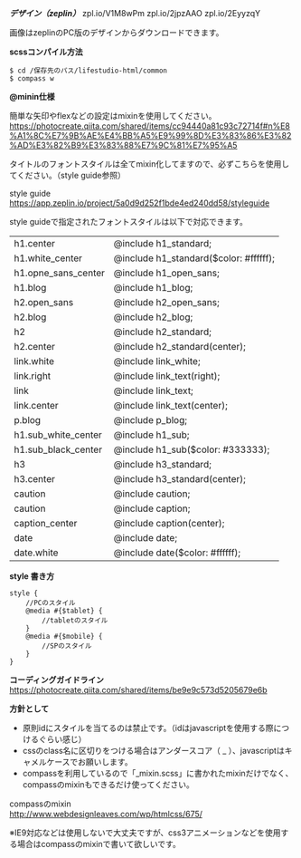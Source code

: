 ***デザイン（zeplin）***
zpl.io/V1M8wPm
zpl.io/2jpzAAO
zpl.io/2EyyzqY

画像はzeplinのPC版のデザインからダウンロードできます。


**scssコンパイル方法**  
```
$ cd /保存先のパス/lifestudio-html/common  
$ compass w  
```

**@minin仕様**

簡単な矢印やflexなどの設定はmixinを使用してください。
https://photocreate.qiita.com/shared/items/cc94440a81c93c72714f#n%E8%A1%8C%E7%9B%AE%E4%BB%A5%E9%99%8D%E3%83%86%E3%82%AD%E3%82%B9%E3%83%88%E7%9C%81%E7%95%A5

タイトルのフォントスタイルは全てmixin化してますので、必ずこちらを使用してください。（style guide参照）

style guide  
https://app.zeplin.io/project/5a0d9d252f1bde4ed240dd58/styleguide

style guideで指定されたフォントスタイルは以下で対応できます。
<table>
<tr>
<td>h1.center</td>
<td>@include h1_standard;</td>
</tr>
<tr>
<td>h1.white_center</td>
<td>@include h1_standard($color: #ffffff);</td>
</tr>
<tr>
<td>h1.opne_sans_center</td>
<td>@include h1_open_sans;</td>
</tr>
<tr>
<td>h1.blog</td>
<td>@include h1_blog;</td>
</tr>
<tr>
<td>h2.open_sans</td>
<td>@include h2_open_sans;</td>
</tr>
<tr>
<td>h2.blog</td>
<td>@include h2_blog;</td>
</tr>
<tr>
<td>h2</td>
<td>@include h2_standard;</td>
</tr>
<tr>
<td>h2.center</td>
<td>@include h2_standard(center);</td>
</tr>
<tr>
<td>link.white</td>
<td>@include link_white;</td>
</tr>
<tr>
<td>link.right</td>
<td>@include link_text(right);</td>
</tr>
<tr>
<td>link</td>
<td>@include link_text;</td>
</tr>
<tr>
<td>link.center</td>
<td>@include link_text(center);</td>
</tr>
<tr>
<td>p.blog</td>
<td>@include p_blog;</td>
</tr>
<tr>
<td>h1.sub_white_center</td>
<td>@include h1_sub;</td>
</tr>
<tr>
<td>h1.sub_black_center</td>
<td>@include h1_sub($color: #333333);</td>
</tr>
<tr>
<td>h3</td>
<td>@include h3_standard;</td>
</tr>
<tr>
<td>h3.center</td>
<td>@include h3_standard(center);</td>
</tr>
<tr>
<td>caution</td>
<td>@include caution;</td>
</tr>
<tr>
<td>caution</td>
<td>@include caption;</td>
</tr>
<tr>
<td>caption_center</td>
<td>@include caption(center);</td>
</tr>
<tr>
<td>date</td>
<td>@include date;</td>
</tr>
<tr>
<td>date.white</td>
<td>@include date($color: #ffffff);</td>
</tr>

</table>


**style 書き方**
```
style {
	//PCのスタイル
	@media #{$tablet} {
		//tabletのスタイル
	}
	@media #{$mobile} {
		//SPのスタイル
	}
}
```

**コーディングガイドライン**  
https://photocreate.qiita.com/shared/items/be9e9c573d5205679e6b



**方針として**
* 原則idにスタイルを当てるのは禁止です。（idはjavascriptを使用する際につけるぐらい感じ）
* cssのclass名に区切りをつける場合はアンダースコア（ _ ）、javascriptはキャメルケースでお願いします。
* compassを利用しているので「_mixin.scss」に書かれたmixinだけでなく、compassのmixinもできるだけ使ってください。

compassのmixin  
http://www.webdesignleaves.com/wp/htmlcss/675/

※IE9対応などは使用しないで大丈夫ですが、css3アニメーションなどを使用する場合はcompassのmixinで書いて欲しいです。


